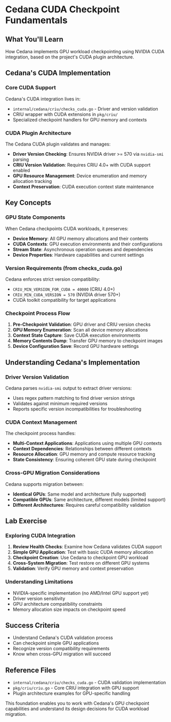 # Cedana CUDA Checkpoint Fundamentals

## What You'll Learn
How Cedana implements GPU workload checkpointing using NVIDIA CUDA integration, based on the project's CUDA plugin architecture.

## Cedana's CUDA Implementation

### Core CUDA Support
Cedana's CUDA integration lives in:
- `internal/cedana/criu/checks_cuda.go` - Driver and version validation
- CRIU wrapper with CUDA extensions in `pkg/criu/`
- Specialized checkpoint handlers for GPU memory and contexts

### CUDA Plugin Architecture
The Cedana CUDA plugin validates and manages:
- **Driver Version Checking**: Ensures NVIDIA driver >= 570 via `nvidia-smi` parsing
- **CRIU Version Validation**: Requires CRIU 4.0+ with CUDA support enabled
- **GPU Resource Management**: Device enumeration and memory allocation tracking
- **Context Preservation**: CUDA execution context state maintenance

## Key Concepts

### GPU State Components
When Cedana checkpoints CUDA workloads, it preserves:
- **Device Memory**: All GPU memory allocations and their contents
- **CUDA Contexts**: GPU execution environments and their configurations
- **Stream State**: Asynchronous operation queues and dependencies
- **Device Properties**: Hardware capabilities and current settings

### Version Requirements (from checks_cuda.go)
Cedana enforces strict version compatibility:
- `CRIU_MIN_VERSION_FOR_CUDA = 40000` (CRIU 4.0+)
- `CRIU_MIN_CUDA_VERSION = 570` (NVIDIA driver 570+)
- CUDA toolkit compatibility for target applications

### Checkpoint Process Flow
1. **Pre-Checkpoint Validation**: GPU driver and CRIU version checks
2. **GPU Memory Enumeration**: Scan all device memory allocations
3. **Context State Capture**: Save CUDA execution environments
4. **Memory Contents Dump**: Transfer GPU memory to checkpoint images
5. **Device Configuration Save**: Record GPU hardware settings

## Understanding Cedana's Implementation

### Driver Version Validation
Cedana parses `nvidia-smi` output to extract driver versions:
- Uses regex pattern matching to find driver version strings
- Validates against minimum required versions
- Reports specific version incompatibilities for troubleshooting

### CUDA Context Management
The checkpoint process handles:
- **Multi-Context Applications**: Applications using multiple GPU contexts
- **Context Dependencies**: Relationships between different contexts
- **Resource Allocation**: GPU memory and compute resource tracking
- **State Consistency**: Ensuring coherent GPU state during checkpoint

### Cross-GPU Migration Considerations
Cedana supports migration between:
- **Identical GPUs**: Same model and architecture (fully supported)
- **Compatible GPUs**: Same architecture, different models (limited support)
- **Different Architectures**: Requires careful compatibility validation

## Lab Exercise

### Exploring CUDA Integration
1. **Review Health Checks**: Examine how Cedana validates CUDA support
2. **Simple GPU Application**: Test with basic CUDA memory allocation
3. **Checkpoint Creation**: Use Cedana to checkpoint GPU workload
4. **Cross-System Migration**: Test restore on different GPU systems
5. **Validation**: Verify GPU memory and context preservation

### Understanding Limitations
- NVIDIA-specific implementation (no AMD/Intel GPU support yet)
- Driver version sensitivity
- GPU architecture compatibility constraints
- Memory allocation size impacts on checkpoint speed

## Success Criteria
- Understand Cedana's CUDA validation process
- Can checkpoint simple GPU applications
- Recognize version compatibility requirements
- Know when cross-GPU migration will succeed

## Reference Files
- `internal/cedana/criu/checks_cuda.go` - CUDA validation implementation
- `pkg/criu/criu.go` - Core CRIU integration with GPU support
- Plugin architecture examples for GPU-specific handling

This foundation enables you to work with Cedana's GPU checkpoint capabilities and understand its design decisions for CUDA workload migration.